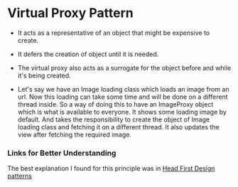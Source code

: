 # Virtual Proxy Pattern

- It acts as a representative of an object that might be expensive to create. 

- It defers the creation of object until it is needed.

- The virtual proxy also acts as a surrogate for the object before and while it's being created.

- Let's say we have an Image loading class which loads an image from an url. Now this loading can take some time and will be done on a different thread inside.
So a way of doing this to have an ImageProxy object which is what is available to everyone. It shows some loading image by default. And takes the responsibility to create the object
of Image loading class and fetching it on a different thread. It also updates the view after fetching the required image.  

### Links for Better Understanding

The best explanation I found for this principle was in [Head First Design patterns](http://shop.oreilly.com/product/9780596007126.do)